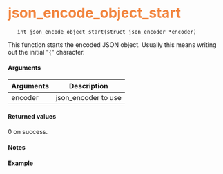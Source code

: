 ## <font color="#F2853F" style="font-size:24pt"> json_encode_object_start </font>

```no-highlight
   int json_encode_object_start(struct json_encoder *encoder)
```

This function starts the encoded JSON object. Usually this means writing out the initial "{" character.

#### Arguments

| Arguments | Description |
|-----------|-------------|
| encoder |  json_encoder to use  |


#### Returned values

0 on success.

#### Notes

#### Example

